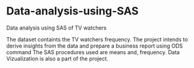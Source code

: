 # Data-analysis-using-SAS
Data analysis using SAS of TV watchers 

The dataset containts the TV watchers frequency. The project intends to derive insights from the data and prepare a business report using ODS command
The SAS procedures used are means and, frequency. Data Vizualization is also a part of the project.
